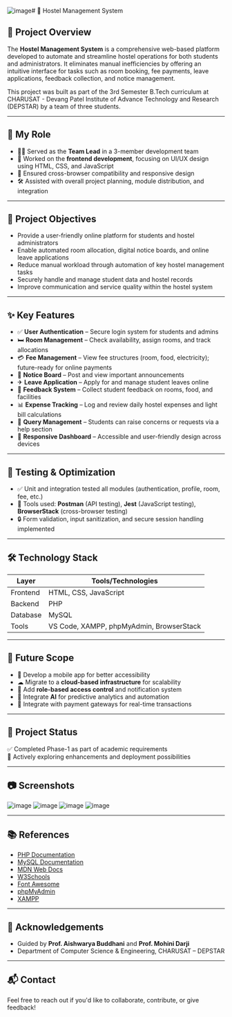 ![image](https://github.com/user-attachments/assets/9c46ab83-a219-4162-b708-e39586b9ddc5)# 🏨 Hostel Management System

## 📌 Project Overview

The **Hostel Management System** is a comprehensive web-based platform developed to automate and streamline hostel operations for both students and administrators. It eliminates manual inefficiencies by offering an intuitive interface for tasks such as room booking, fee payments, leave applications, feedback collection, and notice management.

This project was built as part of the 3rd Semester B.Tech curriculum at CHARUSAT - Devang Patel Institute of Advance Technology and Research (DEPSTAR) by a team of three students.

---

## 👤 My Role

- 👨‍💻 Served as the **Team Lead** in a 3-member development team
- 🎨 Worked on the **frontend development**, focusing on UI/UX design using HTML, CSS, and JavaScript
- 🧪 Ensured cross-browser compatibility and responsive design
- 🛠 Assisted with overall project planning, module distribution, and integration

---

## 🎯 Project Objectives

- Provide a user-friendly online platform for students and hostel administrators
- Enable automated room allocation, digital notice boards, and online leave applications
- Reduce manual workload through automation of key hostel management tasks
- Securely handle and manage student data and hostel records
- Improve communication and service quality within the hostel system

---

## ✨ Key Features

- ✅ **User Authentication** – Secure login system for students and admins
- 🛏 **Room Management** – Check availability, assign rooms, and track allocations
- 💳 **Fee Management** – View fee structures (room, food, electricity); future-ready for online payments
- 📢 **Notice Board** – Post and view important announcements
- ✈ **Leave Application** – Apply for and manage student leaves online
- 💬 **Feedback System** – Collect student feedback on rooms, food, and facilities
- 📊 **Expense Tracking** – Log and review daily hostel expenses and light bill calculations
- 📌 **Query Management** – Students can raise concerns or requests via a help section
- 📱 **Responsive Dashboard** – Accessible and user-friendly design across devices

---

## 🧪 Testing & Optimization

- ✅ Unit and integration tested all modules (authentication, profile, room, fee, etc.)
- 🧰 Tools used: **Postman** (API testing), **Jest** (JavaScript testing), **BrowserStack** (cross-browser testing)
- 🔒 Form validation, input sanitization, and secure session handling implemented

---

## 🛠 Technology Stack

| Layer         | Tools/Technologies                           |
|---------------|----------------------------------------------|
| Frontend      | HTML, CSS, JavaScript                        |
| Backend       | PHP                                           |
| Database      | MySQL                                        |
| Tools         | VS Code, XAMPP, phpMyAdmin, BrowserStack     |

---

## 🚀 Future Scope

- 📱 Develop a mobile app for better accessibility
- ☁ Migrate to a **cloud-based infrastructure** for scalability
- 🔐 Add **role-based access control** and notification system
- 🤖 Integrate **AI** for predictive analytics and automation
- 💸 Integrate with payment gateways for real-time transactions

---

## 🏁 Project Status

✅ Completed Phase-1 as part of academic requirements  
🔄 Actively exploring enhancements and deployment possibilities

---

## 📷 Screenshots

![image](https://github.com/user-attachments/assets/5c2c84d9-6ae0-4873-b1a3-285ebfc3a427)
![image](https://github.com/user-attachments/assets/032c6af0-6494-4d79-8b0d-4c17fe3d3a6d)
![image](https://github.com/user-attachments/assets/da156bdd-e2e1-41ac-ba68-e1ee168a5e60)
![image](https://github.com/user-attachments/assets/fbd0e4c3-2828-4302-a2c3-8c7dd86c6078)

---

## 📚 References

- [PHP Documentation](https://www.php.net/docs.php)  
- [MySQL Documentation](https://dev.mysql.com/doc/)  
- [MDN Web Docs](https://developer.mozilla.org/)  
- [W3Schools](https://www.w3schools.com/)  
- [Font Awesome](https://fontawesome.com/)  
- [phpMyAdmin](https://www.phpmyadmin.net/)  
- [XAMPP](https://www.apachefriends.org/)

---

## 🙌 Acknowledgements

- Guided by **Prof. Aishwarya Buddhani** and **Prof. Mohini Darji**  
- Department of Computer Science & Engineering, CHARUSAT – DEPSTAR

---

## 📬 Contact

Feel free to reach out if you'd like to collaborate, contribute, or give feedback!

